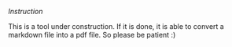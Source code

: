*Instruction*

This is a tool under construction. If it is done, it is able to convert a markdown file into a pdf file. So please be patient :)